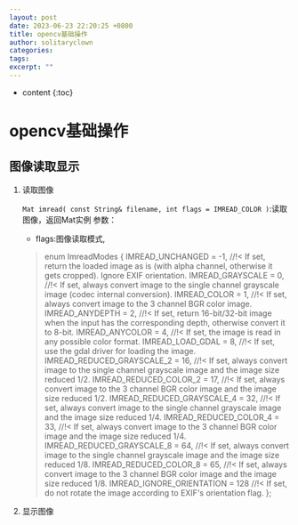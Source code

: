 ```yaml
---
layout: post
date: 2023-06-23 22:20:25 +0800
title: opencv基础操作
author: solitaryclown
categories: 
tags: 
excerpt: ""
---
```

* content
{:toc}

# opencv基础操作
## 图像读取显示

1. 读取图像
   
   `Mat imread( const String& filename, int flags = IMREAD_COLOR )`:读取图像，返回Mat实例
    参数：
    * flags:图像读取模式,
    > enum ImreadModes {
       IMREAD_UNCHANGED            = -1, //!< If set, return the loaded image as is (with alpha channel, otherwise it gets cropped). Ignore EXIF orientation.
       IMREAD_GRAYSCALE            = 0,  //!< If set, always convert image to the single channel grayscale image (codec internal conversion).
       IMREAD_COLOR                = 1,  //!< If set, always convert image to the 3 channel BGR color image.
       IMREAD_ANYDEPTH             = 2,  //!< If set, return 16-bit/32-bit image when the input has the corresponding depth, otherwise convert it to 8-bit.
       IMREAD_ANYCOLOR             = 4,  //!< If set, the image is read in any possible color format.
       IMREAD_LOAD_GDAL            = 8,  //!< If set, use the gdal driver for loading the image.
       IMREAD_REDUCED_GRAYSCALE_2  = 16, //!< If set, always convert image to the single channel grayscale image and the image size reduced 1/2.
       IMREAD_REDUCED_COLOR_2      = 17, //!< If set, always convert image to the 3 channel BGR color image and the image size reduced 1/2.
       IMREAD_REDUCED_GRAYSCALE_4  = 32, //!< If set, always convert image to the single channel grayscale image and the image size reduced 1/4.
       IMREAD_REDUCED_COLOR_4      = 33, //!< If set, always convert image to the 3 channel BGR color image and the image size reduced 1/4.
       IMREAD_REDUCED_GRAYSCALE_8  = 64, //!< If set, always convert image to the single channel grayscale image and the image size reduced 1/8.
       IMREAD_REDUCED_COLOR_8      = 65, //!< If set, always convert image to the 3 channel BGR color image and the image size reduced 1/8.
       IMREAD_IGNORE_ORIENTATION   = 128 //!< If set, do not rotate the image according to EXIF's orientation flag.
     };

    
2. 显示图像